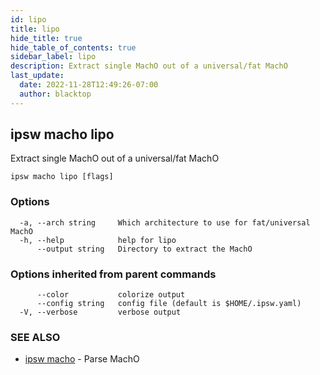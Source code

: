 ```yaml
---
id: lipo
title: lipo
hide_title: true
hide_table_of_contents: true
sidebar_label: lipo
description: Extract single MachO out of a universal/fat MachO
last_update:
  date: 2022-11-28T12:49:26-07:00
  author: blacktop
---
```

## ipsw macho lipo

Extract single MachO out of a universal/fat MachO

```
ipsw macho lipo [flags]
```

### Options

```
  -a, --arch string     Which architecture to use for fat/universal MachO
  -h, --help            help for lipo
      --output string   Directory to extract the MachO
```

### Options inherited from parent commands

```
      --color           colorize output
      --config string   config file (default is $HOME/.ipsw.yaml)
  -V, --verbose         verbose output
```

### SEE ALSO

* [ipsw macho](/docs/cli/ipsw/macho)	 - Parse MachO

